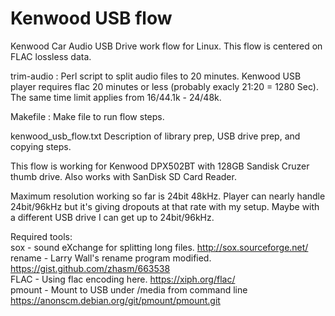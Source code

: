 # Kenwood USB flow

Kenwood Car Audio USB Drive work flow for Linux. This flow is centered on FLAC lossless data.

trim-audio : Perl script to split audio files to 20 minutes. Kenwood
USB player requires flac 20 minutes or less (probably exacly 21:20 =
1280 Sec). The same time limit applies from 16/44.1k - 24/48k.

Makefile : Make file to run flow steps.

kenwood_usb_flow.txt Description of library prep, USB drive prep, and copying steps.

This flow is working for Kenwood DPX502BT with 128GB Sandisk Cruzer
thumb drive. Also works with SanDisk SD Card Reader.

Maximum resolution working so far is 24bit 48kHz. Player can nearly
handle 24bit/96kHz but it's giving dropouts at that rate with my
setup. Maybe with a different USB drive I can get up to 24bit/96kHz.

<hl>
   
Required tools:<br>
   sox     - sound eXchange for splitting long files.    http://sox.sourceforge.net/<br>
   rename  - Larry Wall's rename program modified.       https://gist.github.com/zhasm/663538<br>
   FLAC    - Using flac encoding here.                   https://xiph.org/flac/<br>
   pmount  - Mount to USB under /media from command line https://anonscm.debian.org/git/pmount/pmount.git<br>
   
   
   




